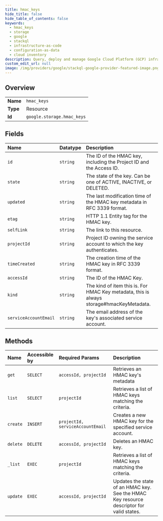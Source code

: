 ```yaml
---
title: hmac_keys
hide_title: false
hide_table_of_contents: false
keywords:
  - hmac_keys
  - storage
  - google    
  - stackql
  - infrastructure-as-code
  - configuration-as-data
  - cloud inventory
description: Query, deploy and manage Google Cloud Platform (GCP) infrastructure and resources using SQL
custom_edit_url: null
image: /img/providers/google/stackql-google-provider-featured-image.png
---
```

  
    

## Overview
<table><tbody>
<tr><td><b>Name</b></td><td><code>hmac_keys</code></td></tr>
<tr><td><b>Type</b></td><td>Resource</td></tr>
<tr><td><b>Id</b></td><td><code>google.storage.hmac_keys</code></td></tr>
</tbody></table>

## Fields
| Name | Datatype | Description |
|:-----|:---------|:------------|
| `id` | `string` | The ID of the HMAC key, including the Project ID and the Access ID. |
| `state` | `string` | The state of the key. Can be one of ACTIVE, INACTIVE, or DELETED. |
| `updated` | `string` | The last modification time of the HMAC key metadata in RFC 3339 format. |
| `etag` | `string` | HTTP 1.1 Entity tag for the HMAC key. |
| `selfLink` | `string` | The link to this resource. |
| `projectId` | `string` | Project ID owning the service account to which the key authenticates. |
| `timeCreated` | `string` | The creation time of the HMAC key in RFC 3339 format. |
| `accessId` | `string` | The ID of the HMAC Key. |
| `kind` | `string` | The kind of item this is. For HMAC Key metadata, this is always storage#hmacKeyMetadata. |
| `serviceAccountEmail` | `string` | The email address of the key's associated service account. |
## Methods
| Name | Accessible by | Required Params | Description |
|:-----|:--------------|:----------------|:------------|
| `get` | `SELECT` | `accessId, projectId` | Retrieves an HMAC key's metadata |
| `list` | `SELECT` | `projectId` | Retrieves a list of HMAC keys matching the criteria. |
| `create` | `INSERT` | `projectId, serviceAccountEmail` | Creates a new HMAC key for the specified service account. |
| `delete` | `DELETE` | `accessId, projectId` | Deletes an HMAC key. |
| `_list` | `EXEC` | `projectId` | Retrieves a list of HMAC keys matching the criteria. |
| `update` | `EXEC` | `accessId, projectId` | Updates the state of an HMAC key. See the HMAC Key resource descriptor for valid states. |
